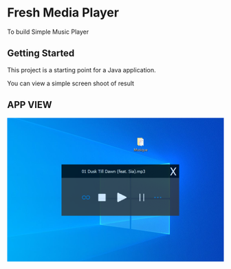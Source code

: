 # Fresh Media Player

To build Simple Music Player

## Getting Started

This project is a starting point for a Java application.

You can view a simple screen shoot of result

## APP VIEW
![Screenshot Of App](https://github.com/RonaldoMine/freshplayer/blob/master/app.png)